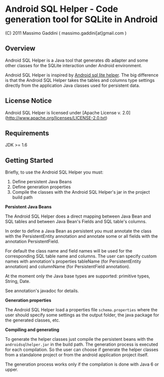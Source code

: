 Android SQL Helper - Code generation tool for SQLite in Android
===============================================================

(C) 2011 Massimo Gaddini ( massimo.gaddini[at]gmail.com )


Overview
--------

Android SQL Helper is a Java tool that generates db adapter and some other classes for the 
SQLite interaction under Android environment.

Android SQL Helper is inspired by [Android sql lite helper](http://github.com/fedepaol/Android-sql-lite-helper). 
The big difference is that the Android SQL Helper takes the tables and columns type settings directly from the 
application Java classes used for persistent data.


License Notice
--------------

Android SQL Helper is licensed under [Apache License v. 2.0] (http://www.apache.org/licenses/LICENSE-2.0.txt)


Requirements
------------

JDK >= 1.6


Getting Started
---------------

Briefly, to use the Android SQL Helper you must:

1. Define persistent Java Beans
2. Define generation properties
3. Compile the classes with the Android SQL Helper's jar in the project build path



**Persistent Java Beans**

The Android SQL Helper does a direct mapping between Java Bean and SQL tables and between Java Bean's Fields and SQL table's columns.

In order to define a Java Bean as persistent you must annotate the class with the PersistentEntity annotation and annotate some or all 
fields with the annotation PersistentField.

For default the class name and field names will be used for the corresponding SQL table name and columns.
The user can specify custom names with annotation's properties tableName (for PersistentEntity annotation) and columnName 
(for PersistentField annotation).

At the moment only the Java base types are supported: primitive types, String, Date.

See annotation's javadoc for details.


**Generation properties**

The Android SQL Helper load a properties file `schema.properties` where the user should specify some settings as the output folder, 
the java package for the generated classes, etc.


**Compiling and generating**

To generate the helper classes just compile the persistent beans with the `androidsqlhelper.jar` in the build path.
The generation process is executed for each compilation. So the user can choose if generate the helper classes from 
a standalone project or from the android application project itself. 

The generation process works only if the compilation is done with Java 6 or upper.
